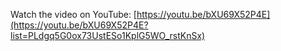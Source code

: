 Watch the video on YouTube: [https://youtu.be/bXU69X52P4E](https://youtu.be/bXU69X52P4E?list=PLdgq5G0ox73UstESo1KplG5WO_rstKnSx)